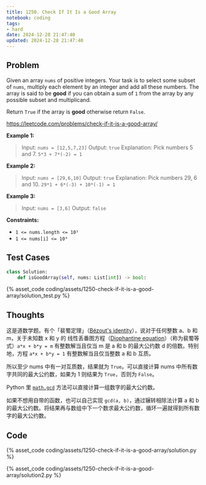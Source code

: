 ```yaml
---
title: 1250. Check If It Is a Good Array
notebook: coding
tags:
- hard
date: 2024-12-28 21:47:40
updated: 2024-12-28 21:47:40
---
```

## Problem

Given an array `nums` of positive integers. Your task is to select some subset of `nums`, multiply each element by an integer and add all these numbers. The array is said to be **good** if you can obtain a sum of `1` from the array by any possible subset and multiplicand.

Return `True` if the array is **good** otherwise return `False`.

<https://leetcode.com/problems/check-if-it-is-a-good-array/>

**Example 1:**

> Input: `nums = [12,5,7,23]`
> Output: `true`
> Explanation: Pick numbers 5 and 7.
> `5*3 + 7*(-2) = 1`

**Example 2:**

> Input: `nums = [29,6,10]`
> Output: `true`
> Explanation: Pick numbers 29, 6 and 10.
> `29*1 + 6*(-3) + 10*(-1) = 1`

**Example 3:**

> Input: `nums = [3,6]`
> Output: `false`

**Constraints:**

- `1 <= nums.length <= 10⁵`
- `1 <= nums[i] <= 10⁹`

## Test Cases

``` python
class Solution:
    def isGoodArray(self, nums: List[int]) -> bool:
```

{% asset_code coding/assets/1250-check-if-it-is-a-good-array/solution_test.py %}

## Thoughts

这是道数学题。有个「裴蜀定理」（[Bézout's identity](https://en.wikipedia.org/wiki/B%C3%A9zout%27s_identity)），说对于任何整数 a、b 和 m，关于未知数 x 和 y 的 线性丢番图方程（[Diophantine equation](https://en.wikipedia.org/wiki/Diophantine_equation)）（称为裴蜀等式）`a*x + b*y = m` 有整数解当且仅当 m 是 a 和 b 的最大公约数 d 的倍数。特别地，方程 `a*x + b*y = 1` 有整数解当且仅当整数 a 和 b 互质。

所以至少 nums 中有一对互质数，结果就为 `True`。可以直接计算 nums 中所有数字共同的最大公约数，如果为 1 则结果为 `True`，否则为 `False`。

Python 里 [`math.gcd`](https://docs.python.org/3/library/math.html#math.gcd) 方法可以直接计算一组数字的最大公约数。

如果不想用自带的函数，也可以自己实现 `gcd(a, b)`，通过辗转相除法计算 a 和 b 的最大公约数。将结果再与数组中下一个数求最大公约数，循环一遍就得到所有数字的最大公约数。

## Code

{% asset_code coding/assets/1250-check-if-it-is-a-good-array/solution.py %}

{% asset_code coding/assets/1250-check-if-it-is-a-good-array/solution2.py %}
